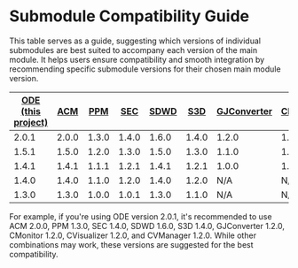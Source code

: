 # Submodule Compatibility Guide
This table serves as a guide, suggesting which versions of individual submodules are best suited to accompany each version of the main module. It helps users ensure compatibility and smooth integration by recommending specific submodule versions for their chosen main module version.

| [ODE (this project)](https://github.com/usdot-jpo-ode/jpo-ode/releases) | [ACM](https://github.com/usdot-jpo-ode/asn1_codec/releases) | [PPM](https://github.com/usdot-jpo-ode/jpo-cvdp/releases) | [SEC](https://github.com/usdot-jpo-ode/jpo-security-svcs/releases) | [SDWD](https://github.com/usdot-jpo-ode/jpo-sdw-depositor/releases) | [S3D](https://github.com/usdot-jpo-ode/jpo-s3-deposit/releases) | [GJConverter](https://github.com/usdot-jpo-ode/jpo-geojsonconverter/releases) | [CMonitor](https://github.com/usdot-jpo-ode/jpo-conflictmonitor/releases) | [CVisualizer](https://github.com/usdot-jpo-ode/jpo-conflictvisualizer/releases) | [CVManager](https://github.com/usdot-jpo-ode/jpo-cvmanager/releases) |
| ----------------- | --- | --- | --- | ---- | --- | ----------- | -------- | ----------- | ----------- |
| 2.0.1 | 2.0.0 | 1.3.0 | 1.4.0 | 1.6.0 | 1.4.0 | 1.2.0 | 1.2.0 | 1.2.0 | 1.2.0 |
| 1.5.1 | 1.5.0 | 1.2.0 | 1.3.0 | 1.5.0 | 1.3.0 | 1.1.0 | 1.1.0 | 1.1.0 | 1.1.0 |
| 1.4.1 | 1.4.1 | 1.1.1 | 1.2.1 | 1.4.1 | 1.2.1 | 1.0.0 | 1.0.1 | 1.0.1 | 1.0.1 |
| 1.4.0 | 1.4.0 | 1.1.0 | 1.2.0 | 1.4.0 | 1.2.0 | N/A | N/A | N/A | N/A |
| 1.3.0 | 1.3.0 | 1.0.0 | 1.0.1 | 1.3.0 | 1.1.0 | N/A | N/A | N/A | N/A |

For example, if you're using ODE version 2.0.1, it's recommended to use ACM 2.0.0, PPM 1.3.0, SEC 1.4.0, SDWD 1.6.0, S3D 1.4.0, GJConverter 1.2.0, CMonitor 1.2.0, CVisualizer 1.2.0, and CVManager 1.2.0. While other combinations may work, these versions are suggested for the best compatibility.